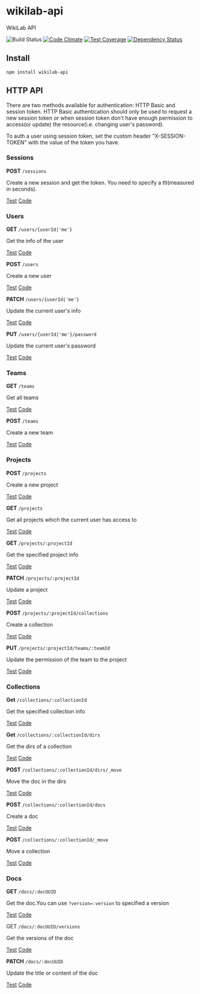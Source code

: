 wikilab-api
=============

WikiLab API

![Build Status](https://travis-ci.org/wikilab/wikilab-api.svg?branch=master)
[![Code Climate](https://codeclimate.com/github/wikilab/wikilab-api/badges/gpa.svg)](https://codeclimate.com/github/wikilab/wikilab-api)
[![Test Coverage](https://codeclimate.com/github/wikilab/wikilab-api/badges/coverage.svg)](https://codeclimate.com/github/wikilab/wikilab-api)
[![Dependency Status](https://david-dm.org/wikilab/wikilab-api.svg)](https://david-dm.org/wikilab/wikilab-api)

Install
-------

    npm install wikilab-api

HTTP API
-------

There are two methods available for authentication: HTTP Basic and session token. HTTP Basic authentication should only be used to request a new session token or when session token don't have enough permission to access(or update) the resource(i.e. changing user's password).

To auth a user using session token, set the custom header "X-SESSION-TOKEN" with the value of the token you have.

### Sessions

**POST** `/sessions`

Create a new session and get the token. You need to specify a ttl(measured in seconds).

[Test](test/api/sessions/create_session.js)
[Code](routes/sessions.js)

### Users

**GET** `/users/{userId|'me'}`

Get the info of the user

[Test](test/api/users/get_user.js)
[Code](routes/users.js)

**POST** `/users`

Create a new user

[Test](test/api/users/create_user.js)
[Code](routes/users.js)

**PATCH** `/users/{userId|'me'}`

Update the current user's info

[Test](test/api/users/patch_user.js)
[Code](routes/users.js)

**PUT** `/users/{userId|'me'}/password`

Update the current user's password

[Test](test/api/users/update_password.js)
[Code](routes/users.js)

### Teams

**GET** `/teams`

Get all teams

[Test](test/api/teams/get_teams.js)
[Code](routes/teams.js)

**POST** `/teams`

Create a new team

[Test](test/api/teams/create_team.js)
[Code](routes/teams.js)

### Projects

**POST** `/projects`

Create a new project

[Test](test/api/projects/create_project.js)
[Code](routes/projects.js)

**GET** `/projects`

Get all projects which the current user has access to

[Test](test/api/projects/get_projects.js)
[Code](routes/projects.js)

**GET** `/projects/:projectId`

Get the specified project info

[Test](test/api/projects/get_project.js)
[Code](routes/projects.js)

**PATCH** `/projects/:projectId`

Update a project

[Test](test/api/projects/update_project.js)
[Code](routes/projects.js)

**POST** `/projects/:projectId/collections`

Create a collection

[Test](test/api/projects/create_collection.js)
[Code](routes/projects.js)

**PUT** `/projects/:projectId/teams/:teamId`

Update the permission of the team to the project

[Test](test/api/projects/update_team_permission.js)
[Code](routes/projects.js)

### Collections

**Get** `/collections/:collectionId`

Get the specified collection info

[Test](test/api/collections/get_collection.js)
[Code](routes/collections.js)

**Get** `/collections/:collectionId/dirs`

Get the dirs of a collection

[Test](test/api/collections/get_collection_dirs.js)
[Code](routes/collections.js)

**POST** `/collections/:collectionId/dirs/_move`

Move the doc in the dirs

[Test](test/api/collections/move_collection_dirs.js)
[Code](routes/collections.js)

**POST** `/collections/:collectionId/docs`

Create a doc

[Test](test/api/collections/create_doc.js)
[Code](routes/collections.js)

**POST** `/collections/:collectionId/_move`

Move a collection

[Test](test/api/collections/move_collection.js)
[Code](routes/collections.js)

### Docs

**GET** `/docs/:docUUID`

Get the doc.You can use `?version=:version` to specified a version

[Test](test/api/docs/get_doc.js)
[Code](routes/docs.js)

GET `/docs/:docUUID/versions`

Get the versions of the doc

[Test](test/api/docs/get_doc_versions.js)
[Code](routes/docs.js)

**PATCH** `/docs/:docUUID`

Update the title or content of the doc

[Test](test/api/docs/update_doc.js)
[Code](routes/docs.js)
